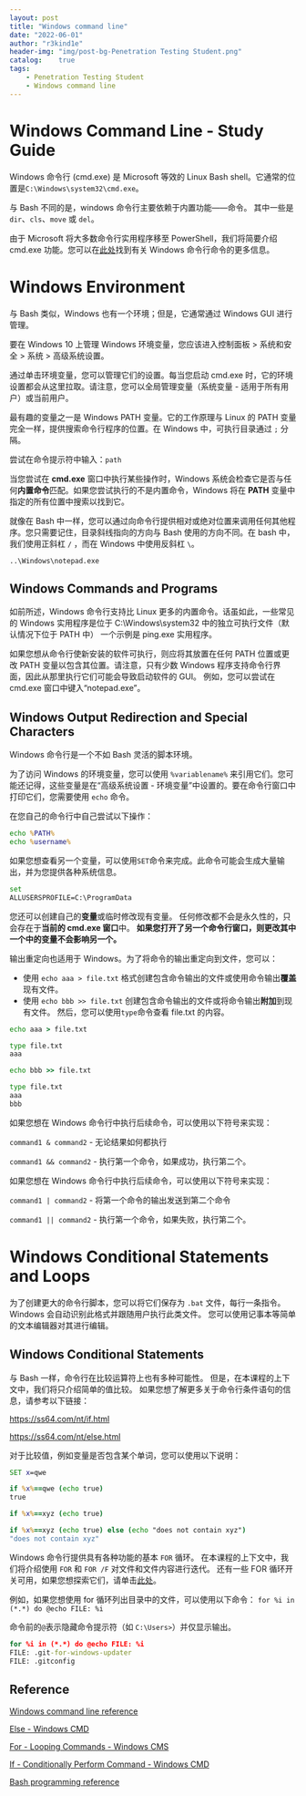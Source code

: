 ```yaml
---
layout: post
title: "Windows command line"
date: "2022-06-01"
author: "r3kind1e"
header-img: "img/post-bg-Penetration Testing Student.png"
catalog:    true
tags: 
    - Penetration Testing Student
    - Windows command line
---
```



# Windows Command Line - Study Guide
Windows 命令行 (cmd.exe) 是 Microsoft 等效的 Linux Bash shell。它通常的位置是`C:\Windows\system32\cmd.exe`。

与 Bash 不同的是，windows 命令行主要依赖于内置功能——命令。
其中一些是 `dir`、`cls`、`move` 或 `del`。

由于 Microsoft 将大多数命令行实用程序移至 PowerShell，我们将简要介绍 cmd.exe 功能。您可以在[此处](https://blog.brainasoft.com/all-internal-commands-of-cmd/)找到有关 Windows 命令行命令的更多信息。

# Windows Environment
与 Bash 类似，Windows 也有一个环境；但是，它通常通过 Windows GUI 进行管理。

要在 Windows 10 上管理 Windows 环境变量，您应该进入控制面板 > 系统和安全 > 系统 > 高级系统设置。

通过单击环境变量，您可以管理它们的设置。每当您启动 cmd.exe 时，它​​的环境设置都会从这里拉取。请注意，您可以全局管理变量（系统变量 - 适用于所有用户）或当前用户。

最有趣的变量之一是 Windows PATH 变量。它的工作原理与 Linux 的 PATH 变量完全一样，提供搜索命令行程序的位置。在 Windows 中，可执行目录通过 `;` 分隔。

尝试在命令提示符中输入：`path`

当您尝试在 **cmd.exe** 窗口中执行某些操作时，Windows 系统会检查它是否与任何**内置命令**匹配。如果您尝试执行的不是内置命令，Windows 将在 **PATH** 变量中指定的所有位置中搜索以找到它。

就像在 Bash 中一样，您可以通过向命令行提供相对或绝对位置来调用任何其他程序。您只需要记住，目录斜线指向的方向与 Bash 使用的方向不同。在 bash 中，我们使用正斜杠 `/` ，而在 Windows 中使用反斜杠 `\`。

`..\Windows\notepad.exe`

## Windows Commands and Programs
如前所述，Windows 命令行支持比 Linux 更多的内置命令。话虽如此，一些常见的 Windows 实用程序是位于 C:\Windows\system32 中的独立可执行文件（默认情况下位于 PATH 中）
一个示例是 ping.exe 实用程序。

如果您想从命令行使新安装的软件可执行，则应将其放置在任何 PATH 位置或更改 PATH 变量以包含其位置。请注意，只有少数 Windows 程序支持命令行界面，因此从那里执行它们可能会导致启动软件的 GUI。
例如，您可以尝试在 cmd.exe 窗口中键入“notepad.exe”。

## Windows Output Redirection and Special Characters
Windows 命令行是一个不如 Bash 灵活的脚本环境。

为了访问 Windows 的环境变量，您可以使用 `%variablename%` 来引用它们。您可能还记得，这些变量是在“高级系统设置 - 环境变量”中设置的。要在命令行窗口中打印它们，您需要使用 `echo` 命令。

在您自己的命令行中自己尝试以下操作：

```cmd
echo %PATH%
echo %username%
```

如果您想查看另一个变量，可以使用`SET`命令来完成。此命令可能会生成大量输出，并为您提供各种系统信息。

```cmd
set
ALLUSERSPROFILE=C:\ProgramData
```
您还可以创建自己的**变量**或临时修改现有变量。
任何修改都不会是永久性的，只会存在于**当前的 cmd.exe 窗口**中。
**如果您打开了另一个命令行窗口，则更改其中一个中的变量不会影响另一个。**

输出重定向也适用于 Windows。为了将命令的输出重定向到文件，您可以：
* 使用 `echo aaa > file.txt` 格式创建包含命令输出的文件或使用命令输出**覆盖**现有文件。
* 使用 `echo bbb >> file.txt` 创建包含命令输出的文件或将命令输出**附加**到现有文件。
然后，您可以使用`type`命令查看 file.txt 的内容。

```cmd
echo aaa > file.txt

type file.txt
aaa

echo bbb >> file.txt

type file.txt
aaa
bbb
```

如果您想在 Windows 命令行中执行后续命令，可以使用以下符号来实现：

`command1 & command2` - 无论结果如何都执行

`command1 && command2` - 执行第一个命令，如果成功，执行第二个。

如果您想在 Windows 命令行中执行后续命令，可以使用以下符号来实现：

`command1 | command2` - 将第一个命令的输出发送到第二个命令

`command1 || command2` - 执行第一个命令，如果失败，执行第二个。

# Windows Conditional Statements and Loops
为了创建更大的命令行脚本，您可以将它们保存为 `.bat` 文件，每行一条指令。
Windows 会自动识别此格式并跟随用户执行此类文件。 您可以使用记事本等简单的文本编辑器对其进行编辑。

## Windows Conditional Statements
与 Bash 一样，命令行在比较运算符上也有多种可能性。 但是，在本课程的上下文中，我们将只介绍简单的值比较。
如果您想了解更多关于命令行条件语句的信息，请参考以下链接：

https://ss64.com/nt/if.html

https://ss64.com/nt/else.html

对于比较值，例如变量是否包含某个单词，您可以使用以下说明：

```bat
SET x=qwe

if %x%==qwe (echo true)
true

if %x%==xyz (echo true)

if %x%==xyz (echo true) else (echo "does not contain xyz")
"does not contain xyz"
```

Windows 命令行提供具有各种功能的基本 `FOR` 循环。 在本课程的上下文中，我们将介绍使用 `FOR` 和 `FOR /F` 对文件和文件内容进行迭代。
还有一些 FOR 循环开关可用，如果您想探索它们，请单击[此处](https://ss64.com/nt/for.html)。


例如，如果您想使用 for 循环列出目录中的文件，可以使用以下命令：
`for %i in (*.*) do @echo FILE: %i`

命令前的`@`表示隐藏命令提示符（如 `C:\Users>`）并仅显示输出。

```bat
for %i in (*.*) do @echo FILE: %i
FILE: .git-for-windows-updater
FILE: .gitconfig
```
## Reference
[Windows command line reference](https://ss64.com/nt/)

[Else - Windows CMD](https://ss64.com/nt/else.html)

[For - Looping Commands - Windows CMS](https://ss64.com/nt/for.html)

[If - Conditionally Perform Command - Windows CMD](https://ss64.com/nt/if.html)

[Bash programming reference](http://tldp.org/HOWTO/Bash-Prog-Intro-HOWTO.html)